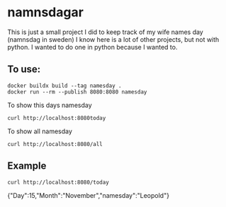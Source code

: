 # namnsdagar

This is just a small project I did to keep track of my wife names day (namnsdag in sweden)
I know here is a lot of other projects, but not with python. I wanted to do one in python because I wanted to.

## To use:
```
docker buildx build --tag namesday .
docker run --rm --publish 8080:8080 namesday 
```

To show this days namesday
```
curl http://localhost:8080today
```


To show all namesday
```
curl http://localhost:8080/all
```

## Example
```
curl http://localhost:8080/today
 ```
{"Day":15,"Month":"November","namesday":"Leopold"}

